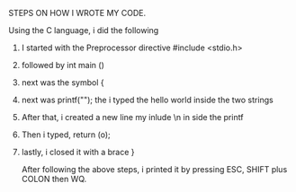 STEPS ON HOW I WROTE MY CODE.

Using the C language, i did the following
1. I started with the Preprocessor directive #include <stdio.h>
2. followed by int main () 
3. next was the symbol {
4. next was printf(""); the i typed the hello world inside the two strings
5. After that, i created a new line my inlude \n in side the printf
6. Then i typed, return (o);
7. lastly, i closed it with a brace }
   
	After following the above steps, i printed it by pressing ESC, SHIFT plus COLON then WQ.
